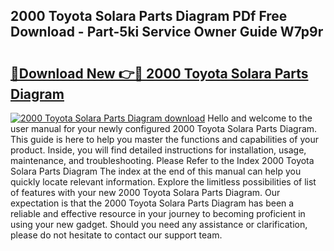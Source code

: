 ## 2000 Toyota Solara Parts Diagram PDf Free Download - Part-5ki Service Owner Guide W7p9r

# <h2><a href="http://dftgwlm.blite.top/?on=2000+Toyota+Solara+Parts+Diagram">🔗Download New 👉🔴 2000 Toyota Solara Parts Diagram</a></h2>

[![2000 Toyota Solara Parts Diagram download](https://i.imgur.com/lujVjoI.png)](http://dftgwlm.blite.top/?on=2000+Toyota+Solara+Parts+Diagram)
Hello and welcome to the user manual for your newly configured 2000 Toyota Solara Parts Diagram. This guide is here to help you master the functions and capabilities of your product. Inside, you will find detailed instructions for installation, usage, maintenance, and troubleshooting. Please Refer to the Index 2000 Toyota Solara Parts Diagram The index at the end of this manual can help you quickly locate relevant information. Explore the limitless possibilities of list of features with your new 2000 Toyota Solara Parts Diagram. Our expectation is that the 2000 Toyota Solara Parts Diagram has been a reliable and effective resource in your journey to becoming proficient in using your new gadget. Should you need any assistance or clarification, please do not hesitate to contact our support team.
